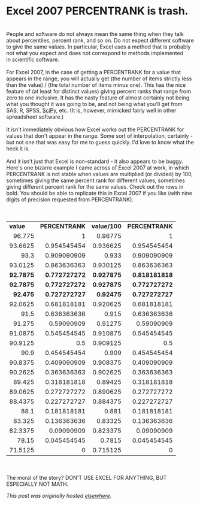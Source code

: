 # Excel 2007 PERCENTRANK is trash.

<div>
<br>People and software do not always mean the same thing when they talk about&#160;percentiles, percent rank, and so on. Do not expect different software to give the same&#160;values. In particular, Excel uses a method that is probably not what you expect and&#160;does not correspond to methods implemented in&#160;scientific&#160;software.<br><br>For Excel 2007, in the case of getting a PERCENTRANK for a value that appears in the range, you will actually get (the number of items strictly less than the value) / (the total number of items minus one). This has the nice feature of (at least for distinct values) giving percent ranks that range from zero to one inclusive. It has the nasty feature of almost certainly not being what you thought it was going to be, and not being what you'll get from SAS, R, SPSS, <a href="http://docs.scipy.org/doc/scipy-0.7.x/reference/generated/scipy.stats.percentileofscore.html">SciPy</a>, etc. (It is, however, mimicked fairly well in other spreadsheet software.)<br><br>It isn't immediately obvious how Excel works out the PERCENTRANK for values that don't appear in the range. Some sort of interpolation, certainly - but not one that was easy for me to guess quickly. I'd love to know what the heck it is.<br><br>And it isn't just that Excel is non-standard - it also appears to be buggy. Here's one bizarre example I came across of Excel 2007 at work, in which PERCENTRANK is not stable when values are multiplied (or divided) by 100, sometimes giving the same percent rank for different values, sometimes giving different percent rank for the same values. Check out the rows in bold. You should be able to replicate this in Excel 2007 if you like (with nine digits of precision requested from PERCENTRANK).<br><br><br><table border="0" cellpadding="0" cellspacing="0"> <colgroup>
<col width="65"> <col width="110"> <col width="73"> <col width="110"> </colgroup>
<tbody>
<tr height="17">  <td height="17" width="65"><b>value</b></td>  <td width="110"><b>PERCENTRANK</b></td>  <td width="73"><b>value/100</b></td>  <td width="110"><b>PERCENTRANK</b></td> </tr>
<tr height="17">  <td align="right" height="17">96.775</td>  <td align="right">1</td>  <td align="right">0.96775</td>  <td align="right">1</td> </tr>
<tr height="17">  <td align="right" height="17">93.6625</td>  <td align="right">0.954545454</td>  <td align="right">0.936625</td>  <td align="right">0.954545454</td> </tr>
<tr height="17">  <td align="right" height="17">93.3</td>  <td align="right">0.909090909</td>  <td align="right">0.933</td>  <td align="right">0.909090909</td> </tr>
<tr height="17">  <td align="right" height="17">93.0125</td>  <td align="right">0.863636363</td>  <td align="right">0.930125</td>  <td align="right">0.863636363</td> </tr>
<tr height="17">  <td align="right" class="xl67" height="17"><b>92.7875</b></td>  <td align="right" class="xl67"><b>0.772727272</b></td>  <td align="right" class="xl67"><b>0.927875</b></td>  <td align="right" class="xl67"><b>0.818181818</b></td> </tr>
<tr height="17">  <td align="right" class="xl67" height="17"><b>92.7875</b></td>  <td align="right" class="xl67"><b>0.772727272</b></td>  <td align="right" class="xl67"><b>0.927875</b></td>  <td align="right" class="xl67"><b>0.772727272</b></td> </tr>
<tr height="17">  <td align="right" class="xl67" height="17"><b>92.475</b></td>  <td align="right" class="xl67"><b>0.727272727</b></td>  <td align="right" class="xl67"><b>0.92475</b></td>  <td align="right" class="xl67"><b>0.727272727</b></td> </tr>
<tr height="17">  <td align="right" height="17">92.0625</td>  <td align="right">0.681818181</td>  <td align="right">0.920625</td>  <td align="right">0.681818181</td> </tr>
<tr height="17">  <td align="right" height="17">91.5</td>  <td align="right">0.636363636</td>  <td align="right">0.915</td>  <td align="right">0.636363636</td> </tr>
<tr height="17">  <td align="right" height="17">91.275</td>  <td align="right">0.59090909</td>  <td align="right">0.91275</td>  <td align="right">0.59090909</td> </tr>
<tr height="17">  <td align="right" height="17">91.0875</td>  <td align="right">0.545454545</td>  <td align="right">0.910875</td>  <td align="right">0.545454545</td> </tr>
<tr height="17">  <td align="right" height="17">90.9125</td>  <td align="right">0.5</td>  <td align="right">0.909125</td>  <td align="right">0.5</td> </tr>
<tr height="17">  <td align="right" height="17">90.9</td>  <td align="right">0.454545454</td>  <td align="right">0.909</td>  <td align="right">0.454545454</td> </tr>
<tr height="17">  <td align="right" height="17">90.8375</td>  <td align="right">0.409090909</td>  <td align="right">0.908375</td>  <td align="right">0.409090909</td> </tr>
<tr height="17">  <td align="right" height="17">90.2625</td>  <td align="right">0.363636363</td>  <td align="right">0.902625</td>  <td align="right">0.363636363</td> </tr>
<tr height="17">  <td align="right" height="17">89.425</td>  <td align="right">0.318181818</td>  <td align="right">0.89425</td>  <td align="right">0.318181818</td> </tr>
<tr height="17">  <td align="right" height="17">89.0625</td>  <td align="right">0.272727272</td>  <td align="right">0.890625</td>  <td align="right">0.272727272</td> </tr>
<tr height="17">  <td align="right" height="17">88.4375</td>  <td align="right">0.227272727</td>  <td align="right">0.884375</td>  <td align="right">0.227272727</td> </tr>
<tr height="17">  <td align="right" height="17">88.1</td>  <td align="right">0.181818181</td>  <td align="right">0.881</td>  <td align="right">0.181818181</td> </tr>
<tr height="17">  <td align="right" height="17">83.325</td>  <td align="right">0.136363636</td>  <td align="right">0.83325</td>  <td align="right">0.136363636</td> </tr>
<tr height="17">  <td align="right" height="17">82.3375</td>  <td align="right">0.09090909</td>  <td align="right">0.823375</td>  <td align="right">0.09090909</td> </tr>
<tr height="17">  <td align="right" height="17">78.15</td>  <td align="right">0.045454545</td>  <td align="right">0.7815</td>  <td align="right">0.045454545</td> </tr>
<tr height="17">  <td align="right" height="17">71.5125</td>  <td align="right">0</td>  <td align="right">0.715125</td>  <td align="right">0</td> </tr>
</tbody>
</table>
<br><br>The moral of the story? DON'T USE EXCEL FOR ANYTHING, BUT ESPECIALLY NOT MATH.<br>
</div>


*This post was originally hosted [elsewhere](http://planspace.blogspot.com/2012/03/excel-2007-percentrank-is-trash.html).*

